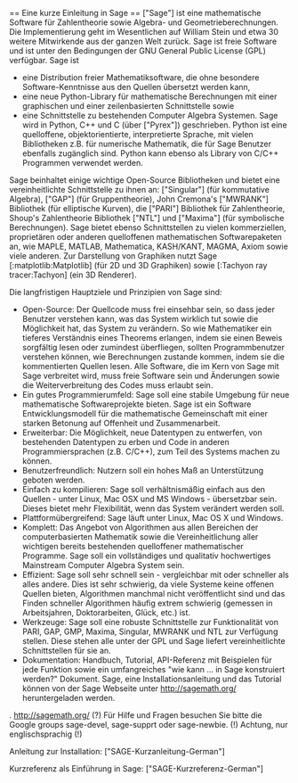 == Eine kurze Einleitung in Sage ==
["Sage"] ist eine mathematische Software für Zahlentheorie sowie Algebra- und Geometrieberechnungen. Die Implementierung geht im Wesentlichen auf William Stein und etwa 30 weitere Mitwirkende aus der ganzen Welt zurück. Sage ist freie Software und ist unter den Bedingungen der GNU General Public License (GPL) verfügbar. Sage ist

 * eine Distribution freier Mathematiksoftware, die ohne besondere Software-Kenntnisse aus den Quellen übersetzt werden kann,
 * eine neue Python-Library für mathematische Berechnungen mit einer graphischen und einer zeilenbasierten Schnittstelle sowie
 * eine Schnittstelle zu bestehenden Computer Algebra Systemen.
Sage wird in Python, C++ und C (über ["Pyrex"]) geschrieben. Python ist eine quelloffene, objektorientierte, interpretierte Sprache, mit vielen Bibliotheken z.B. für numerische Mathematik, die für Sage Benutzer ebenfalls zugänglich sind. Python kann ebenso als Library von C/C++ Programmen verwendet werden.

Sage beinhaltet einige wichtige Open-Source Bibliotheken und bietet eine vereinheitlichte Schnittstelle zu ihnen an: ["Singular"] (für kommutative Algebra), ["GAP"] (für Gruppentheorie), John Cremona's ["MWRANK"] Bibliothek (für elliptische Kurven), die ["PARI"] Bibliothek für Zahlentheorie, Shoup's Zahlentheorie Bibliothek ["NTL"] und ["Maxima"] (für symbolische Berechnungen). Sage bietet ebenso Schnittstellen zu vielen kommerziellen, proprietären oder anderen quelloffenen mathematischen Softwarepaketen an, wie MAPLE, MATLAB, Mathematica, KASH/KANT, MAGMA, Axiom sowie viele anderen. Zur Darstellung von Graphiken nutzt Sage [:matplotlib:Matplotlib] (für 2D und 3D Graphiken) sowie [:Tachyon ray tracer:Tachyon] (ein 3D Renderer).

Die langfristigen Hauptziele und Prinzipien von Sage sind:

 * Open-Source: Der Quellcode muss frei einsehbar sein, so dass jeder Benutzer verstehen kann, was das System wirklich tut sowie die Möglichkeit hat, das System zu verändern. So wie Mathematiker ein tieferes Verständnis eines Theorems erlangen, indem sie einen Beweis sorgfältig lesen oder zumindest überfliegen, sollten Programmbenutzer verstehen können, wie Berechnungen zustande kommen, indem sie die kommentierten Quellen lesen. Alle Software, die im Kern von Sage mit Sage verbreitet wird, muss freie Software sein und Änderungen sowie die Weiterverbreitung des Codes muss erlaubt sein.
 * Ein gutes Programmierumfeld: Sage soll eine stabile Umgebung für neue mathematische Softwareprojekte bieten. Sage ist ein Software Entwicklungsmodell für die mathematische Gemeinschaft mit einer starken Betonung auf Offenheit und Zusammenarbeit.
 * Erweiterbar: Die Möglichkeit, neue Datentypen zu entwerfen, von bestehenden Datentypen zu erben und Code in anderen Programmiersprachen (z.B. C/C++), zum Teil des Systems machen zu können.
 * Benutzerfreundlich: Nutzern soll ein hohes Maß an Unterstützung geboten werden.
 * Einfach zu kompilieren: Sage soll verhältnismäßig einfach aus den Quellen - unter Linux, Mac OSX und MS Windows - übersetzbar sein. Dieses bietet mehr Flexibilität, wenn das System verändert werden soll.
 * Plattformübergreifend: Sage läuft unter Linux, Mac OS X und Windows.
 * Komplett: Das Angebot von Algorithmen aus allen Bereichen der computerbasierten Mathematik sowie die Vereinheitlichung aller wichtigen bereits bestehenden quelloffener mathematischer Programme. Sage soll ein vollständiges und qualitativ hochwertiges Mainstream Computer Algebra System sein.
 * Effizient: Sage soll sehr schnell sein - vergleichbar mit oder schneller als alles andere. Dies ist sehr schwierig, da viele Systeme keine offenen Quellen bieten, Algorithmen manchmal nicht veröffentlicht sind und das Finden schneller Algorithmen häufig extrem schwierig (gemessen in Arbeitsjahren, Doktorarbeiten, Glück, etc.) ist.
 * Werkzeuge: Sage soll eine robuste Schnittstelle zur Funktionalität von PARI, GAP, GMP, Maxima, Singular, MWRANK und NTL zur Verfügung stellen. Diese stehen alle unter der GPL und Sage liefert vereinheitlichte Schnittstellen für sie an.
 * Dokumentation: Handbuch, Tutorial, API-Referenz mit Beispielen für jede Funktion sowie ein umfangreiches "wie kann ... in Sage konstruiert werden?" Dokument.
Sage, eine Installationsanleitung und das Tutorial können von der Sage Webseite unter http://sagemath.org/ heruntergeladen werden.


 . http://sagemath.org/
(?) Für Hilfe und Fragen besuchen Sie bitte die Google groups sage-devel, sage-supprt oder sage-newbie. (!) Achtung, nur englischsprachig (!)

Anleitung zur Installation: ["SAGE-Kurzanleitung-German"]

Kurzreferenz als Einführung in Sage: ["SAGE-Kurzreferenz-German"]
